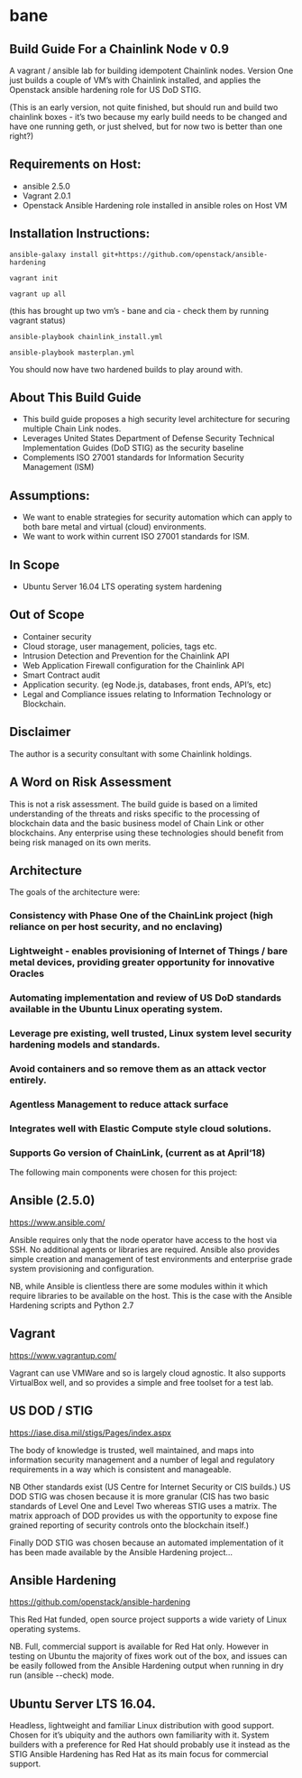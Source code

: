 # bane

## Build Guide For a Chainlink Node v 0.9

A vagrant / ansible lab for building idempotent Chainlink nodes. Version One just builds a couple of VM’s with Chainlink installed, and applies the Openstack ansible hardening role for US DoD STIG. 

(This is an early version, not quite finished, but should run and build two chainlink boxes - it’s two because my early build needs to be changed and have one running geth, or just shelved, but for now two is better than one right?)

## Requirements on Host:
* ansible 2.5.0
* Vagrant 2.0.1
* Openstack Ansible Hardening role installed in ansible roles on Host VM

## Installation Instructions:
```
ansible-galaxy install git+https://github.com/openstack/ansible-hardening
```
```
vagrant init
```
```
vagrant up all 
```
(this has brought up two vm’s - bane and cia - check them by running vagrant status)
```
ansible-playbook chainlink_install.yml
```
```
ansible-playbook masterplan.yml
```
You should now have two hardened builds to play around with.

## About This Build Guide
* This build guide proposes a high security level architecture for securing multiple Chain Link nodes.
* Leverages United States Department of Defense Security Technical Implementation Guides (DoD STIG) as the security baseline
* Complements ISO 27001 standards for Information Security Management (ISM) 

## Assumptions:
* We want to enable strategies for security automation which can apply to both bare metal and virtual (cloud) environments.
* We want to work within current ISO 27001 standards for ISM.

## In Scope
* Ubuntu Server 16.04 LTS operating system hardening

## Out of Scope 
* Container security
* Cloud storage, user management, policies, tags etc. 
* Intrusion Detection and Prevention for the Chainlink API
* Web Application Firewall configuration for the Chainlink API
* Smart Contract audit
* Application security. (eg Node.js, databases, front ends, API’s, etc)
* Legal and Compliance issues relating to Information Technology or Blockchain.

## Disclaimer
The author is a security consultant with some Chainlink holdings. 


## A Word on Risk Assessment
This is not a risk assessment. The build guide is based on a limited understanding of the threats and risks specific to the processing of blockchain data and the basic business model of Chain Link or other blockchains.
 Any enterprise using these technologies should benefit from being risk managed on its own merits.




## Architecture

The goals of the architecture were:

### Consistency with Phase One of the ChainLink project (high reliance on per host security, and no enclaving)

### Lightweight - enables provisioning of Internet of Things / bare metal devices, providing greater opportunity for innovative Oracles

### Automating implementation and review of US DoD standards available in the Ubuntu Linux operating system.

### Leverage pre existing, well trusted, Linux system level security hardening models and standards.

### Avoid containers and so remove them as an attack vector entirely.

### Agentless Management to reduce attack surface

### Integrates well with Elastic Compute style cloud solutions. 

### Supports Go version of ChainLink, (current as at April‘18)


The following main components were chosen for this project:

## Ansible (2.5.0)

https://www.ansible.com/ 

Ansible requires only that the node operator have access to the host via SSH. No additional agents or libraries are required. Ansible also provides simple creation and management of test environments and enterprise grade system provisioning and configuration.

NB, while Ansible is clientless there are some modules within it which require libraries to be available on the host. This is the case with the Ansible Hardening scripts and Python 2.7 

## Vagrant 

https://www.vagrantup.com/ 

Vagrant can use VMWare and so is largely cloud agnostic. It also supports VirtualBox well, and so provides a simple and free toolset for a test lab.

## US DOD / STIG

https://iase.disa.mil/stigs/Pages/index.aspx

The body of knowledge is trusted, well maintained, and maps into information security management and a number of legal and regulatory requirements in a way which is consistent and manageable. 

NB Other standards exist (US Centre for Internet Security or CIS builds.) US DOD STIG was chosen because it is more granular (CIS has two basic standards of Level One and Level Two whereas STIG uses a matrix. The matrix approach of DOD provides us with the opportunity to expose fine grained reporting of security controls onto the blockchain itself.)

Finally DOD STIG was chosen because an automated implementation of it has been made available by the Ansible Hardening project…

## Ansible Hardening

https://github.com/openstack/ansible-hardening 

This Red Hat funded, open source project supports a wide variety of Linux operating systems.

NB. Full, commercial support is available for Red Hat only. However in testing on Ubuntu the majority of fixes work out of the box, and issues can be easily followed from the Ansible Hardening output when running in dry run (ansible --check) mode. 


## Ubuntu Server LTS 16.04.

Headless, lightweight and familiar Linux distribution with good support. Chosen for it’s ubiquity and the authors own familiarity with it. System builders with a preference for Red Hat should probably use it instead as the STIG Ansible Hardening has Red Hat as its main focus for commercial support. 



